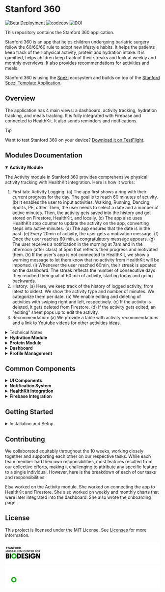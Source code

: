 <!--

This source file is part of the Stanford 360 based on the Stanford Spezi Template Application project

SPDX-FileCopyrightText: 2025 Stanford University

SPDX-License-Identifier: MIT

-->

# Stanford 360

[![Beta Deployment](https://github.com/CS342/2025-Stanford-360/actions/workflows/beta-deployment.yml/badge.svg)](https://github.com/CS342/2025-Stanford-360/actions/workflows/beta-deployment.yml)
[![codecov](https://codecov.io/gh/CS342/2025-Stanford-360/graph/badge.svg?token=N9i5EIPEgj)](https://codecov.io/gh/CS342/2025-Stanford-360)
[![DOI](https://zenodo.org/badge/DOI/10.5281/zenodo.14740611.svg)](https://doi.org/10.5281/zenodo.14740611)


This repository contains the Stanford 360 application. 

Stanford 360 is an app that helps children undergoing bariatric surgery follow the 60/60/60 rule to adopt new lifestyle habits. It helps the patients keep track of their physical activity, protein and hydration intake. It is gamified, helps children keep track of their streaks and look at weekly and monthly overviews. It also provides recommendations for activities and meals.

Stanford 360 is using the [Spezi](https://github.com/StanfordSpezi/Spezi) ecosystem and builds on top of the [Stanford Spezi Template Application](https://github.com/StanfordSpezi/SpeziTemplateApplication).

<!-- 
 -->

## Overview

The application has 4 main views: a dashboard, activity tracking, hydration tracking, and meals tracking. It is fully integrated with Firebase and connected to HealthKit. It also sends reminders and notifications.

> [!TIP]
> Want to test Stanford 360 on your device? [Download it on TestFlight](https://testflight.apple.com/join/s8p84whp).

## Modules Documentation

<details open>
<summary><b>Activity Module</b></summary>

The Activity module in Stanford 360 provides comprehensive physical activity tracking with HealthKit integration. Here is how it works:
1. First tab: Activity Logging:
    (a) The app first shows a ring with their current progress for the day. The goal is to reach 60 minutes of activity.
    (b) It enables the user to input activities: Walking, Running, Dancing, Sports, PE, other. Then, the user needs to select a date and a number of active minutes. Then, the activity gets saved into the history and get stored on Firestore, HealthKit, and locally. 
    (c) The app also uses HealthKit step counter to update the activity on the app, converting steps into active minutes.
    (d) The app ensures that the date is in the past.
    (e) Every 20min of activity, the user gets a motivation message.
    (f) Once the user reaches 60 min, a congratulatory message appears.
    (g) The user receives a notification in the morning at 7am and in the afternoon (after class) at 5pm that reflects their progress and motivated them.
    (h) If the user's app is not connected to HealthKit, we show a warning message to let them know that no activity from HealthKit will be imported.
    (i) Whenever the user reached 60min, their streak is updated on the dashboard. The streak reflects the number of consecutive days they reached their goal of 60 min of activity, starting today and going backwards.
2. History:
    (a) Here, we keep track of the history of logged activity, from latest to oldest. We show the activity type and number of minutes. We categorize them per date.
    (b) We enable editing and deleting of activities with swiping right and left, respectively. 
    (c) If the activity is deleted, it gets deleted from Firestore.
    (d) If the activity gets edited, an "editing" sheet pops up to edit the activity.
3. Recommendation:
    (a) We provide a table with activity recommendations and a link to Youtube videos for other activities ideas.

<!-- ![Activity Module Screenshot](https://raw.githubusercontent.com/CS342/2025-Stanford-360/main/Documentation/Images/ActivityModule.png#gh-light-mode-only)
![Activity Module Screenshot](https://raw.githubusercontent.com/CS342/2025-Stanford-360/main/Documentation/Images/ActivityModule~dark.png#gh-dark-mode-only) -->

<details>
<summary>Technical Notes</summary>

- Uses Swift concurrency (async/await) for asynchronous operations
- HealthKit integration is optional; the app functions fully without it
- Activities use a consistent formula of 100 steps per minute for estimation
- User-facing dates use relative formatting for improved readability
- Uses environment objects for dependency injection

</details>

</details>

<details>
<summary><b>Hydration Module</b></summary>

> [!NOTE]
> Documentation for the Hydration module is under development and will be added in a future update.

</details>

<details>
<summary><b>Protein Module</b></summary>

> [!NOTE]
> Documentation for the Protein module is under development and will be added in a future update.

</details>

<details>
<summary><b>Dashboard</b></summary>

> [!NOTE]
> Documentation for the Dashboard module is under development and will be added in a future update.

</details>

<details>
<summary><b>Profile Management</b></summary>

> [!NOTE]
> Documentation for the Profile Management module is under development and will be added in a future update.

</details>

## Common Components

<details>
<summary><b>UI Components</b></summary>

> [!NOTE]
> Documentation for UI Components is under development and will be added in a future update.

</details>

<details>
<summary><b>Notification System</b></summary>

> [!NOTE]
> Documentation for the Notification System is under development and will be added in a future update.

</details>

<details>
<summary><b>HealthKit Integration</b></summary>

> [!NOTE]
> Documentation for HealthKit Integration is under development and will be added in a future update.

</details>

<details>
<summary><b>Firebase Integration</b></summary>

> [!NOTE]
> Documentation for Firebase Integration is under development and will be added in a future update.

</details>

## Getting Started

<details>
<summary>Installation and Setup</summary>

### Prerequisites

- Xcode 15.0 or later
- iOS 17.0 or later
- macOS 14.0 or later (for development)
- [CocoaPods](https://cocoapods.org/) for dependency management

### Installation

1. Clone the repository:
   ```bash
   git clone https://github.com/CS342/2025-Stanford-360.git
   cd 2025-Stanford-360
   ```

2. Install dependencies:
   ```bash
   pod install
   ```

3. Open the workspace:
   ```bash
   open Stanford360.xcworkspace
   ```

4. Configure Firebase:
   - Add your `GoogleService-Info.plist` to the project
   - Update Firebase configuration in `Stanford360App.swift`

5. Build and run the application in Xcode

</details>

## Contributing

We collaborated equitably throughout the 10 weeks, working closely together and supporting each other on our respective tasks. While each team member had their own responsibilities, most features resulted from our collective efforts, making it challenging to attribute any specific feature to a single individual. However, here is the breakdown of each of our tasks and responsibilities:

Elsa worked on the Activity module. She worked on connecting the app to HealthKit and Firestore. She also worked on weekly and monthly charts that were later integrated into the dashboard. She also wrote the onboarding page.


## License

This project is licensed under the MIT License. See [Licenses](LICENSES) for more information.

![Spezi Footer](https://raw.githubusercontent.com/StanfordSpezi/.github/main/assets/FooterLight.png#gh-light-mode-only)
![Spezi Footer](https://raw.githubusercontent.com/StanfordSpezi/.github/main/assets/FooterDark.png#gh-dark-mode-only)
